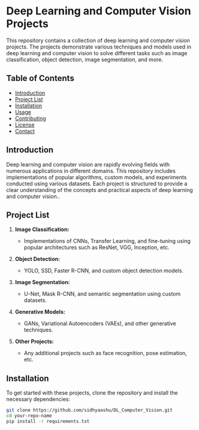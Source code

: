 # Deep Learning and Computer Vision Projects

This repository contains a collection of deep learning and computer vision projects. The projects demonstrate various techniques and models used in deep learning and computer vision to solve different tasks such as image classification, object detection, image segmentation, and more.

## Table of Contents

- [Introduction](#introduction)
- [Project List](#project-list)
- [Installation](#installation)
- [Usage](#usage)
- [Contributing](#contributing)
- [License](#license)
- [Contact](#contact)

## Introduction

Deep learning and computer vision are rapidly evolving fields with numerous applications in different domains. This repository includes implementations of popular algorithms, custom models, and experiments conducted using various datasets. Each project is structured to provide a clear understanding of the concepts and practical aspects of deep learning and computer vision..

## Project List

1. **Image Classification:**
   - Implementations of CNNs, Transfer Learning, and fine-tuning using popular architectures such as ResNet, VGG, Inception, etc.
   
2. **Object Detection:**
   - YOLO, SSD, Faster R-CNN, and custom object detection models.
   
3. **Image Segmentation:**
   - U-Net, Mask R-CNN, and semantic segmentation using custom datasets.
   
4. **Generative Models:**
   - GANs, Variational Autoencoders (VAEs), and other generative techniques.
   
5. **Other Projects:**
   - Any additional projects such as face recognition, pose estimation, etc.

## Installation

To get started with these projects, clone the repository and install the necessary dependencies:

```bash
git clone https://github.com/sidhyaashu/DL_Computer_Vision.git
cd your-repo-name
pip install -r requirements.txt
